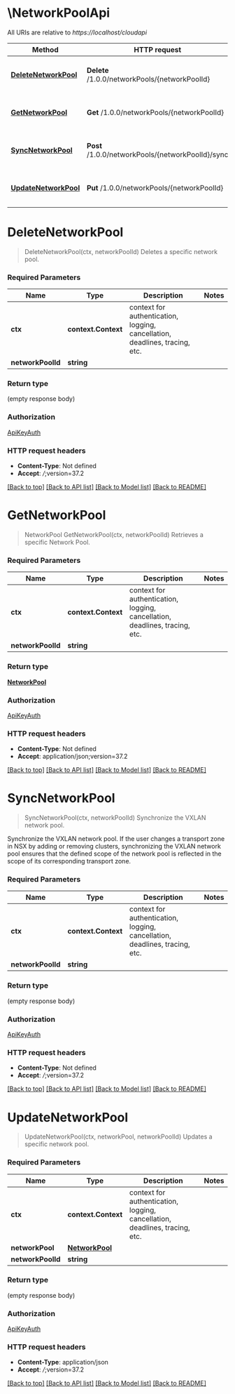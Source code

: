 # \NetworkPoolApi

All URIs are relative to *https://localhost/cloudapi*

Method | HTTP request | Description
------------- | ------------- | -------------
[**DeleteNetworkPool**](NetworkPoolApi.md#DeleteNetworkPool) | **Delete** /1.0.0/networkPools/{networkPoolId} | Deletes a specific network pool.
[**GetNetworkPool**](NetworkPoolApi.md#GetNetworkPool) | **Get** /1.0.0/networkPools/{networkPoolId} | Retrieves a specific Network Pool.
[**SyncNetworkPool**](NetworkPoolApi.md#SyncNetworkPool) | **Post** /1.0.0/networkPools/{networkPoolId}/sync | Synchronize the VXLAN network pool.
[**UpdateNetworkPool**](NetworkPoolApi.md#UpdateNetworkPool) | **Put** /1.0.0/networkPools/{networkPoolId} | Updates a specific network pool.


# **DeleteNetworkPool**
> DeleteNetworkPool(ctx, networkPoolId)
Deletes a specific network pool.

### Required Parameters

Name | Type | Description  | Notes
------------- | ------------- | ------------- | -------------
 **ctx** | **context.Context** | context for authentication, logging, cancellation, deadlines, tracing, etc.
  **networkPoolId** | **string**|  | 

### Return type

 (empty response body)

### Authorization

[ApiKeyAuth](../README.md#ApiKeyAuth)

### HTTP request headers

 - **Content-Type**: Not defined
 - **Accept**: *_/_*;version=37.2

[[Back to top]](#) [[Back to API list]](../README.md#documentation-for-api-endpoints) [[Back to Model list]](../README.md#documentation-for-models) [[Back to README]](../README.md)

# **GetNetworkPool**
> NetworkPool GetNetworkPool(ctx, networkPoolId)
Retrieves a specific Network Pool.

### Required Parameters

Name | Type | Description  | Notes
------------- | ------------- | ------------- | -------------
 **ctx** | **context.Context** | context for authentication, logging, cancellation, deadlines, tracing, etc.
  **networkPoolId** | **string**|  | 

### Return type

[**NetworkPool**](NetworkPool.md)

### Authorization

[ApiKeyAuth](../README.md#ApiKeyAuth)

### HTTP request headers

 - **Content-Type**: Not defined
 - **Accept**: application/json;version=37.2

[[Back to top]](#) [[Back to API list]](../README.md#documentation-for-api-endpoints) [[Back to Model list]](../README.md#documentation-for-models) [[Back to README]](../README.md)

# **SyncNetworkPool**
> SyncNetworkPool(ctx, networkPoolId)
Synchronize the VXLAN network pool.

Synchronize the VXLAN network pool. If the user changes a transport zone in NSX by adding or removing clusters, synchronizing the VXLAN network pool ensures that the defined scope of the network pool is reflected in the scope of its corresponding transport zone. 

### Required Parameters

Name | Type | Description  | Notes
------------- | ------------- | ------------- | -------------
 **ctx** | **context.Context** | context for authentication, logging, cancellation, deadlines, tracing, etc.
  **networkPoolId** | **string**|  | 

### Return type

 (empty response body)

### Authorization

[ApiKeyAuth](../README.md#ApiKeyAuth)

### HTTP request headers

 - **Content-Type**: Not defined
 - **Accept**: *_/_*;version=37.2

[[Back to top]](#) [[Back to API list]](../README.md#documentation-for-api-endpoints) [[Back to Model list]](../README.md#documentation-for-models) [[Back to README]](../README.md)

# **UpdateNetworkPool**
> UpdateNetworkPool(ctx, networkPool, networkPoolId)
Updates a specific network pool.

### Required Parameters

Name | Type | Description  | Notes
------------- | ------------- | ------------- | -------------
 **ctx** | **context.Context** | context for authentication, logging, cancellation, deadlines, tracing, etc.
  **networkPool** | [**NetworkPool**](NetworkPool.md)|  | 
  **networkPoolId** | **string**|  | 

### Return type

 (empty response body)

### Authorization

[ApiKeyAuth](../README.md#ApiKeyAuth)

### HTTP request headers

 - **Content-Type**: application/json
 - **Accept**: *_/_*;version=37.2

[[Back to top]](#) [[Back to API list]](../README.md#documentation-for-api-endpoints) [[Back to Model list]](../README.md#documentation-for-models) [[Back to README]](../README.md)

